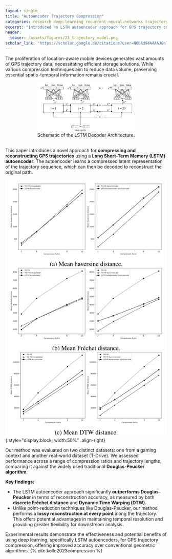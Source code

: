 ```yaml
---
layout: single
title: "Autoencoder Trajectory Compression"
categories: research deep-learning recurrent-neural-networks trajectory-analysis data-compression geoinformatics
excerpt: "Introduced an LSTM autoencoder approach for GPS trajectory compression, demonstrating superior reconstruction accuracy compared to Douglas-Peucker based on Fréchet distance and DTW."
header:
  teaser: /assets/figures/23_trajectory_model.png
scholar_link: "https://scholar.google.de/citations?user=NODAd94AAAAJ&hl=en"
---
```


The proliferation of location-aware mobile devices generates vast amounts of GPS trajectory data, necessitating efficient storage solutions. While various compression techniques aim to reduce data volume, preserving essential spatio-temporal information remains crucial.

<center>
  <img src="/assets/figures/23_trajectory_model.png" alt="Schematic diagram of the LSTM autoencoder model architecture used for trajectory compression" style="display:block; width:60%">
  <figcaption>Schematic of the LSTM Decoder Architecture.</figcaption>
</center>
<br>

This paper introduces a novel approach for **compressing and reconstructing GPS trajectories** using a **Long Short-Term Memory (LSTM) autoencoder**. The autoencoder learns a compressed latent representation of the trajectory sequence, which can then be decoded to reconstruct the original path.

![Graphs showing mean distance errors (e.g., Fréchet, DTW) for different compression ratios on the T-Drive dataset](\assets\figures\23_trajectory_scores.png){:style="display:block; width:50%" .align-right}

Our method was evaluated on two distinct datasets: one from a gaming context and another real-world dataset (T-Drive). We assessed performance across a range of compression ratios and trajectory lengths, comparing it against the widely used traditional **Douglas-Peucker algorithm**.

**Key findings:**

*   The LSTM autoencoder approach significantly **outperforms Douglas-Peucker** in terms of reconstruction accuracy, as measured by both **discrete Fréchet distance** and **Dynamic Time Warping (DTW)**.
*   Unlike point-reduction techniques like Douglas-Peucker, our method performs a **lossy reconstruction at every point** along the trajectory. This offers potential advantages in maintaining temporal resolution and providing greater flexibility for downstream analysis.

Experimental results demonstrate the effectiveness and potential benefits of using deep learning, specifically LSTM autoencoders, for GPS trajectory compression, offering improved accuracy over conventional geometric algorithms. {% cite kolle2023compression %}

